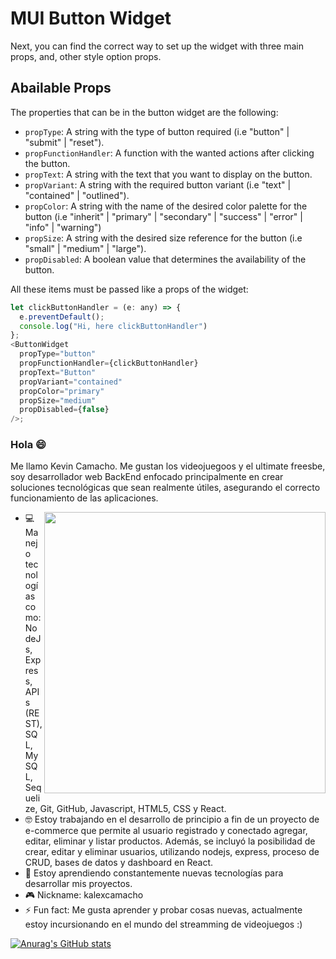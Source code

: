 # MUI Button Widget

Next, you can find the correct way to set up the widget with three main props, and, other style option props.

## Abailable Props

The properties that can be in the button widget are the following:

- `propType`: A string with the type of button required (i.e "button" | "submit" | "reset").
- `propFunctionHandler`: A function with the wanted actions after clicking the button.
- `propText`: A string with the text that you want to display on the button.
- `propVariant`: A string with the required button variant (i.e "text" | "contained" | "outlined").
- `propColor`: A string with the name of the desired color palette for the button (i.e "inherit" | "primary" | "secondary" | "success" | "error" | "info" | "warning")
- `propSize`: A string with the desired size reference for the button (i.e "small" | "medium" | "large").
- `propDisabled`: A boolean value that determines the availability of the button.

All these items must be passed like a props of the widget:

```js
let clickButtonHandler = (e: any) => {
  e.preventDefault();
  console.log("Hi, here clickButtonHandler")
};
<ButtonWidget
  propType="button"
  propFunctionHandler={clickButtonHandler}
  propText="Button"
  propVariant="contained"
  propColor="primary"
  propSize="medium"
  propDisabled={false}
/>;
```


### Hola 😄

Me llamo Kevin Camacho. Me gustan los videojuegoos y el ultimate freesbe, soy desarrollador web BackEnd enfocado principalmente en crear soluciones tecnológicas que sean realmente útiles, asegurando el correcto funcionamiento de las aplicaciones. 

<img src="https://user-images.githubusercontent.com/97989061/164719491-d844a091-c763-4dc8-b220-f7256989adeb.png" align="right" width=450px></img>

- 💻 Manejo tecnologías como: NodeJs, Express, APIs (REST), SQL, MySQL, Sequelize, Git, GitHub, Javascript, HTML5, CSS y React.
- 🤓 Estoy trabajando en el desarrollo de principio a fin de un proyecto de e-commerce que permite al usuario registrado y conectado agregar, editar, eliminar y listar productos. Además, se incluyó la posibilidad de crear, editar y eliminar usuarios, utilizando nodejs, express, proceso de CRUD, bases de datos y dashboard en React.
- 🧠 Estoy aprendiendo constantemente nuevas tecnologías para desarrollar mis proyectos.
- 🎮 Nickname: kalexcamacho 
- ⚡ Fun fact: Me gusta aprender y probar cosas nuevas, actualmente estoy incursionando en el mundo del streamming de videojuegos :) 

[![Anurag's GitHub stats](https://github-readme-stats.vercel.app/api?username=kalexcamacho&hide=stars&show_icons=true&theme=tokyonight&border_radius=10px&hide_border=true)](https://github.com/anuraghazra/github-readme-stats)
